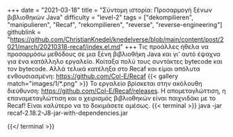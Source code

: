 +++
date = "2021-03-18"
title = "Σύντομη ιστορία: Προσαρμογή ξένων βιβλιοθηκών Java"
difficulty = "level-2"
tags = ["dekompilieren", "manipulieren", "Recaf", "rekompilieren", "reverse", "reverse-engineering"]
githublink = "https://github.com/ChristianKnedel/knedelverse/blob/main/content/post/2021/march/20210318-recaf/index.el.md"
+++
Τις προάλλες ήθελα να προσαρμόσω μεθόδους σε μια ξένη βιβλιοθήκη Java και γι' αυτό έψαχνα για ένα κατάλληλο εργαλείο. Κοίταξα πολύ τους συντάκτες bytecode και τον bytecode. Αλλά τελικά κατέληξα στο Recaf και είμαι απόλυτα ενθουσιασμένη: https://github.com/Col-E/Recaf
{{< gallery match="images/1/*.png" >}}
Το εργαλείο βρίσκεται στην ακόλουθη διεύθυνση: https://github.com/Col-E/Recaf/releases. Η απομεταγλώττιση, η επαναμεταγλώττιση και ο χειρισμός βιβλιοθηκών είναι παιχνιδάκι με το Recaf! Είναι καλύτερο να το δοκιμάσετε αμέσως.
{{< terminal >}}
java -jar recaf-2.18.2-J8-jar-with-dependencies.jar

{{</ terminal >}}

